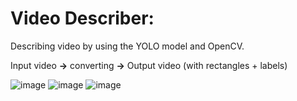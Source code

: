# Video Describer:

Describing video by using the YOLO model and OpenCV.

Input video **->** converting **->** Output video (with rectangles + labels)

![image](https://github.com/juliuszlosinski/MachineLearning-Projects/assets/72278818/18942f52-f335-44f8-a16b-09ffec9ff29d)
![image](https://github.com/juliuszlosinski/MachineLearning-Projects/assets/72278818/8e5ceae5-bf8c-4d5c-b1d6-6eef2bb68b0d)
![image](https://github.com/juliuszlosinski/MachineLearning-Projects/assets/72278818/93d8ac73-6fee-417f-84d7-9168a3907bb0)
